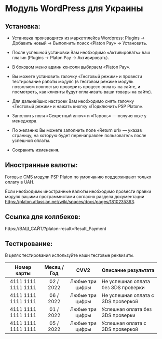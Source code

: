 # Модуль WordPress для Украины

## Установка:

* Установка производится из маркетплейса Wordpress: Plugins -> Добавить новый -> Выполнить поиск «Platon Pay» -> Установить.

* После успешной установки Вам необходимо «Активировать» ваш плагин (Plugins -> Platon Pay -> Активировать).

* В боковом меню админ консоли выбираем «Platon Pay».

* Вы можете установить галочку «Тестовый режим» и провести тестирование работы модуля (в тестовом режиме модуль позволяем полностью проверить процесс оплаты на сайте, и посмотреть, как клиенты будут оплачивать ваши товары на сайте).

* Для дальнейших настроек Вам необходимо снять галочку «Тестовый режим» и нажать кнопку «Подключить PSP Platon».

* Заполнить поля «Секретный ключ» и «Пароль» — полученные у менеджера.

* По желанию Вы можете заполнить поле «Return url» — указав страницу, на которую будет перенаправлен пользователь после успешной оплаты.

* Сохранить изменения.

## Иностранные валюты:
Готовые CMS модули PSP Platon по умолчанию поддерживают только оплату в UAH.

Если необходимы иностранные валюты необходимо провести правки модуля вашими программистами согласно раздела документации https://platon.atlassian.net/wiki/spaces/docs/pages/1810235393.

## Ссылка для коллбеков:
https://ВАШ_САЙТ/?platon-result=Result_Payment

## Тестирование:
В целях тестирования используйте наши тестовые реквизиты.

| Номер карты  | Месяц / Год | CVV2 | Описание результата |
| :---:  | :---:  | :---:  | --- |
| 4111  1111  1111  1111 | 02 / 2022 | Любые три цифры | Не успешная оплата без 3DS проверки |
| 4111  1111  1111  1111 | 06 / 2022 | Любые три цифры | Не успешная оплата с 3DS проверкой |
| 4111  1111  1111  1111 | 01 / 2022 | Любые три цифры | Успешная оплата без 3DS проверки |
| 4111  1111  1111  1111 | 05 / 2022 | Любые три цифры | Успешная оплата с 3DS проверкой |
